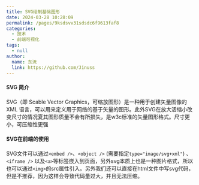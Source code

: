 ```yaml
---
title: SVG绘制基础图形
date: 2024-03-28 10:28:09
permalink: /pages/9ksdsvv31sdsdc6f9613faf8
categories:
  - 技术
  - 前端可视化
tags:
  - null
author:
  name: 东流
  link: https://github.com/Jinuss
---
```


#### SVG 简介

SVG（即 Scable Vector Graphics，可缩放图形）是一种用于创建矢量图像的 XML 语言，可以用来定义用于网络的基于矢量的图形。此外SVG在放大活缩小改变尺寸的情况夏其图形质量不会有所损失，是w3c标准的矢量图形格式。尺寸更小，可压缩性更强

#### SVG在前端的使用
SVG文件可以通过`<embed />`、`<object />` (需要指定`type="image/svg+xml"`) 、`<iframe />` 以及`<a>`等标签嵌入到页面，另外svg本质上也是一种图片格式，所以也可以通过`<img>`的src属性引入。另外我们还可以直接在html文件中写svg代码，但是不推荐，因为这样会导致代码量过大，并且无法压缩。

